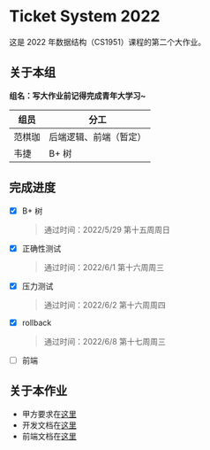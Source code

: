 # Ticket System 2022

这是 2022 年数据结构（CS1951）课程的第二个大作业。

## 关于本组

**组名：写大作业前记得完成青年大学习~**

| 组员   | 分工                   |
| ------ | ---------------------- |
| 范棋珈 | 后端逻辑、前端（暂定） |
| 韦捷   | B+ 树                  |

## 完成进度

- [x] B+ 树

  > 通过时间：2022/5/29 第十五周周日

- [x] 正确性测试

  > 通过时间：2022/6/1 第十六周周三

- [x] 压力测试

  > 通过时间：2022/6/2 第十六周周四

- [x] rollback

  > 通过时间：2022/6/8 第十七周周三

- [ ] 前端

## 关于本作业

- 甲方要求在[这里](https://hub.fastgit.xyz/ACMClassCourse-2021/TicketSystem/blob/master/README.md)
- 开发文档在[这里](https://github.com/qweryy0566/TicketSystem-2022/blob/master/docs/%E5%BC%80%E5%8F%91%E6%96%87%E6%A1%A3.md)
- 前端文档在[这里](https://github.com/qweryy0566/TicketSystem-2022/blob/master/docs/%E5%89%8D%E7%AB%AF%20%E5%BC%80%E5%8F%91%E6%96%87%E6%A1%A3.md)
